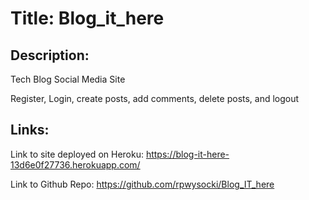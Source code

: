 # Title: Blog_it_here
## Description: 
Tech Blog Social Media Site

Register, Login, create posts, add comments, delete posts, and logout
## Links:
Link to site deployed on Heroku: https://blog-it-here-13d6e0f27736.herokuapp.com/

Link to Github Repo: https://github.com/rpwysocki/Blog_IT_here
